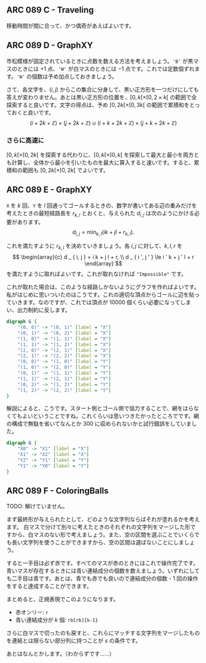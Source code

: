 ## ARC 089 C - Traveling

移動時間が間に合って、かつ偶奇があえばよいです。


## ARC 089 D - GraphXY

市松模様が固定されているときに点数を数える方法を考えましょう。`'B'` が黒マスのときには $+1$ 点、`'W'` が白マスのときには $-1$ 点です。これでは定数個ずれます。`'W'` の個数は予め加点しておきましょう。

さて、各文字を、$(i, j)$ からこの集合に分身して、黒い正方形を一つだけにしても答えが変わりません。あとは黒い正方形の位置を、$[0, k[ \times [0, 2 \times k[$ の範囲で全探索すると良いです。文字の得点は、予め $[0, 2 k [ \times [ 0, 3 k [$ の範囲で累積和をとっておくと良いです。
$$
(i + 2 k + \mathbb Z) \times (j + 2 k + \mathbb Z)
\cup
(i + k + 2 k + \mathbb Z) \times (j + k + 2 k + \mathbb Z)
$$

### さらに高速に

$[0, k[ \times [0, 2 k [$ を探索する代わりに、$[0, k[ \times [0, k[$ を探索して最大と最小を両方とも計算し、全体から最小を引いたものを最大に算入すると速いです。すると、累積和の範囲も $[0, 2k[ \times [0, 2k[$ でよいです。


## ARC 089 E - GraphXY

`X` を $k$ 回、`Y` を $l$ 回通ってゴールするときの、数字が書いてある辺の重みだけを考えたときの最短経路長を $r _ {k, l}$ とおくと、与えられた $d _ { i, j }$ は次のようにかける必要があります。
$$
    d _ { i , j } = \min _ { k, l } \left ( i k + j l + r _ { k, l } \right ).
$$

これを満たすように $r _ { k, l }$ を決めていきましょう。各 $i, j$ に対して、$k, l, r$ を
$$
    \begin{array}{c}
        d _ { i, j }  = i k + j l + r, \\
        d _ { i ', j ' } \le i ' k + j ' l + r
    \end{array}
$$
を満たすように取ればよいです。これが取れなければ `"Impossible"` です。

これが取れた場合は、このような経路しかないようにグラフを作ればよいです。私がはじめに思いついたのはこうです。これの適切な頂点からゴールに辺を貼っていきます。なのですが、これでは頂点が $10000$ 個くらい必要になってしまい、出力制約に反します。

``` dot
digraph G {
    "(0, 0)" -> "(0, 1)" [label = "X"]
    "(0, 1)" -> "(0, 2)" [label = "X"]
    "(1, 0)" -> "(1, 1)" [label = "X"]
    "(1, 1)" -> "(1, 2)" [label = "X"]
    "(2, 0)" -> "(2, 1)" [label = "X"]
    "(2, 1)" -> "(2, 2)" [label = "X"]
    "(0, 0)" -> "(1, 0)" [label = "Y"]
    "(1, 0)" -> "(2, 0)" [label = "Y"]
    "(0, 1)" -> "(1, 1)" [label = "Y"]
    "(1, 1)" -> "(2, 1)" [label = "Y"]
    "(0, 2)" -> "(1, 2)" [label = "Y"]
    "(1, 2)" -> "(2, 2)" [label = "Y"]
}
```

解説によると、こうです。スタート側とゴール側で協力することで、網をはらなくてもよいということですね。これくらいは思いつきたかったところでです。網の構成で無駄を省いてなんとか $300$ に収められないかと試行錯誤をしていました。
``` dot
digraph G {
    "X0" -> "X1" [label = "X"]
    "X1" -> "X2" [label = "X"]
    "Y2" -> "Y1" [label = "Y"]
    "Y1" -> "Y0" [label = "Y"]
}
```

## ARC 089 F - ColoringBalls

TODO: 解けていません。

まず最終形が与えられたとして、どのような文字列ならばそれが塗れるかを考えます。 白マスで分けて別々に考えたときのそれぞれの文字列をマージした形ですから、白マスのない形で考えましょう。また、空の区間を選ぶことでいくらでも長い文字列を使うことができますから、空の区間は選ばないことにしましょう。

すると一手目は必ず赤です。すべてのマスが赤のときにはこれで操作完了です。青いマスが存在するときには青い連結成分の個数を数えましょう。いずれにしても二手目は青です。あとは、青でも赤でも良いので連結成分の個数 - 1 回の操作をすると達成することができます。

まとめると、正規表現でこのようになります。

- 赤オンリー: `r`
- 青い連結成分が $k$ 個: `rb[rb]{k-1}`

さらに白マスで切ったのも戻すと、これらにマッチする文字列をマージしたものを連結とは限らない部分列に持つことが $s$ の条件です。

あとはなんとかします。（わからずです……）
